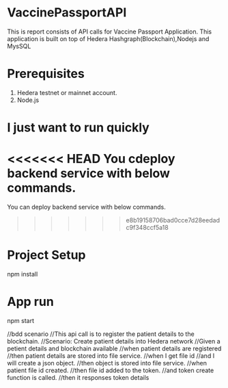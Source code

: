 # VaccinePassportAPI
This is report consists of API calls for Vaccine Passport Application. This application is built on top of Hedera Hashgraph(Blockchain),Nodejs and MysSQL

# Prerequisites
1. Hedera testnet or mainnet account.
2. Node.js

# I just want to run quickly
<<<<<<< HEAD
You cdeploy backend service with below commands.
=======
You can deploy backend service with below commands.
>>>>>>> e8b19158706bad0cce7d28eedadc9f348ccf5a18
# Project Setup
npm install
# App run 
npm start


//bdd scenario
//This api call is to register the patient details to the blockchain.
//Scenario: Create patient details into Hedera network
//Given a petient details and blockchain available
//when patient details are registered 
//then patient details are stored into file service.
//when I get file id 
//and I will create a json object.
//then object is stored into file service.
//when patient file id created.
//then file id added to the token.
//and token create function is called.
//then it responses token details